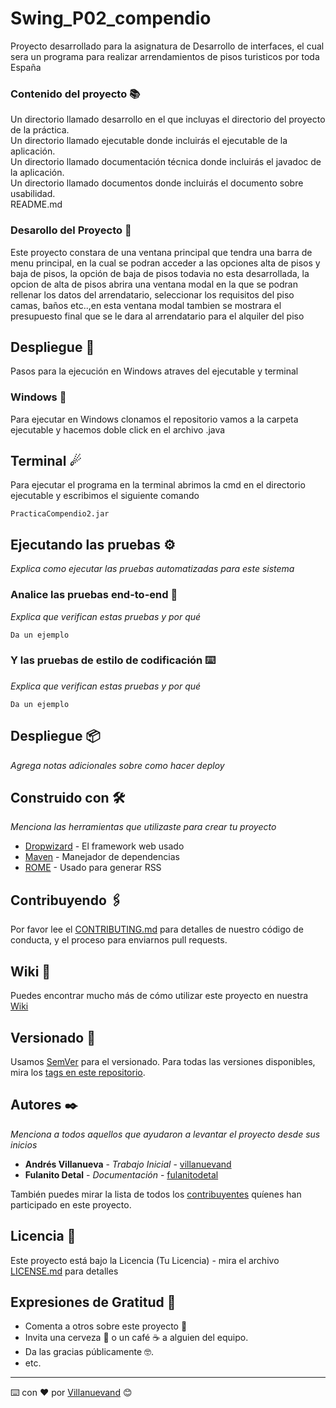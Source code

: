 # Swing_P02_compendio

Proyecto desarrollado para la asignatura de Desarrollo de interfaces, el cual sera un programa para realizar
arrendamientos de pisos turisticos por toda España

### Contenido del proyecto 📚

Un directorio llamado desarrollo en el que incluyas el directorio del proyecto de la práctica.\
Un directorio llamado ejecutable donde incluirás el ejecutable de la aplicación.\
Un directorio llamado documentación técnica donde incluirás el javadoc de la aplicación.\
Un directorio llamado documentos donde incluirás el documento sobre usabilidad.\
README.md

### Desarollo del Proyecto 👾

Este proyecto constara de una ventana principal que tendra una barra de menu principal, en la cual se podran acceder a las opciones alta de pisos y baja de pisos,
la opción de baja de pisos todavia no esta desarrollada, la opcion de alta de pisos abrira una ventana modal en la que se podran rellenar los datos del arrendatario,
seleccionar los requisitos del piso camas, baños etc..,en esta ventana modal tambien se mostrara el presupuesto final que se le dara al arrendatario para el alquiler del piso 

## Despliegue 🔧

Pasos para la ejecución en Windows atraves del ejecutable y terminal

### Windows 🌌

Para ejecutar en Windows clonamos el repositorio vamos a la carpeta ejecutable y hacemos doble click en el archivo .java 

## Terminal ☄

Para ejecutar el programa en la terminal abrimos la cmd en el directorio ejecutable y escribimos el siguiente comando

```
PracticaCompendio2.jar
```

## Ejecutando las pruebas ⚙️

_Explica como ejecutar las pruebas automatizadas para este sistema_

### Analice las pruebas end-to-end 🔩

_Explica que verifican estas pruebas y por qué_

```
Da un ejemplo
```

### Y las pruebas de estilo de codificación ⌨️

_Explica que verifican estas pruebas y por qué_

```
Da un ejemplo
```

## Despliegue 📦

_Agrega notas adicionales sobre como hacer deploy_

## Construido con 🛠️

_Menciona las herramientas que utilizaste para crear tu proyecto_

* [Dropwizard](http://www.dropwizard.io/1.0.2/docs/) - El framework web usado
* [Maven](https://maven.apache.org/) - Manejador de dependencias
* [ROME](https://rometools.github.io/rome/) - Usado para generar RSS

## Contribuyendo 🖇️

Por favor lee el [CONTRIBUTING.md](https://gist.github.com/villanuevand/xxxxxx) para detalles de nuestro código de conducta, y el proceso para enviarnos pull requests.

## Wiki 📖

Puedes encontrar mucho más de cómo utilizar este proyecto en nuestra [Wiki](https://github.com/tu/proyecto/wiki)

## Versionado 📌

Usamos [SemVer](http://semver.org/) para el versionado. Para todas las versiones disponibles, mira los [tags en este repositorio](https://github.com/tu/proyecto/tags).

## Autores ✒️

_Menciona a todos aquellos que ayudaron a levantar el proyecto desde sus inicios_

* **Andrés Villanueva** - *Trabajo Inicial* - [villanuevand](https://github.com/villanuevand)
* **Fulanito Detal** - *Documentación* - [fulanitodetal](#fulanito-de-tal)

También puedes mirar la lista de todos los [contribuyentes](https://github.com/your/project/contributors) quíenes han participado en este proyecto. 

## Licencia 📄

Este proyecto está bajo la Licencia (Tu Licencia) - mira el archivo [LICENSE.md](LICENSE.md) para detalles

## Expresiones de Gratitud 🎁

* Comenta a otros sobre este proyecto 📢
* Invita una cerveza 🍺 o un café ☕ a alguien del equipo. 
* Da las gracias públicamente 🤓.
* etc.



---
⌨️ con ❤️ por [Villanuevand](https://github.com/Villanuevand) 😊
